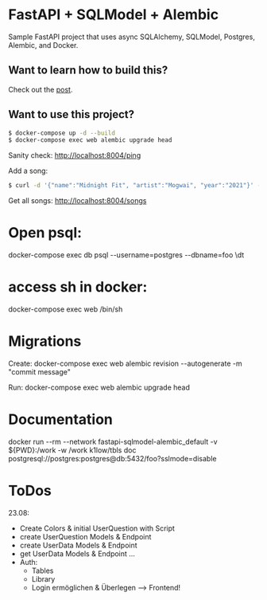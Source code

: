 # FastAPI + SQLModel + Alembic

Sample FastAPI project that uses async SQLAlchemy, SQLModel, Postgres, Alembic, and Docker.

## Want to learn how to build this?

Check out the [post](https://testdriven.io/blog/fastapi-sqlmodel/).

## Want to use this project?

```sh
$ docker-compose up -d --build
$ docker-compose exec web alembic upgrade head
```

Sanity check: [http://localhost:8004/ping](http://localhost:8004/ping)

Add a song:

```sh
$ curl -d '{"name":"Midnight Fit", "artist":"Mogwai", "year":"2021"}' -H "Content-Type: application/json" -X POST http://localhost:8004/songs
```

Get all songs: [http://localhost:8004/songs](http://localhost:8004/songs)


# Open psql:
docker-compose exec db psql --username=postgres --dbname=foo
\dt

# access sh in docker:
docker-compose exec web /bin/sh

# Migrations
Create:
docker-compose exec web alembic revision --autogenerate -m "commit message"

Run:
docker-compose exec web alembic upgrade head

# Documentation
docker run --rm --network fastapi-sqlmodel-alembic_default -v ${PWD}:/work -w /work k1low/tbls doc postgresql://postgres:postgres@db:5432/foo?sslmode=disable


# ToDos
23.08:
- Create Colors & initial UserQuestion with Script
- create UserQuestion Models & Endpoint
- create UserData Models & Endpoint
- get UserData Models & Endpoint
...
- Auth:
    - Tables
    - Library
    - Login ermöglichen & Überlegen
--> Frontend!

